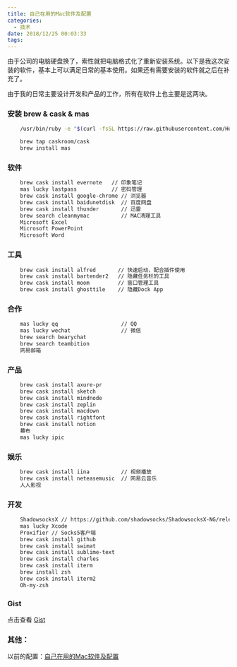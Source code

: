 ```yaml
---
title: 自己在用的Mac软件及配置
categories:
  - 技术
date: 2018/12/25 00:03:33
tags:
---
```


由于公司的电脑硬盘换了，索性就把电脑格式化了重新安装系统。以下是我这次安装的软件，基本上可以满足日常的基本使用。如果还有需要安装的软件就之后在补充了。

由于我的日常主要设计开发和产品的工作，所有在软件上也主要是这两块。

<!--more-->

### 安装 brew & cask & mas

```bash
    /usr/bin/ruby -e "$(curl -fsSL https://raw.githubusercontent.com/Homebrew/install/master/install)"

    brew tap caskroom/cask
    brew install mas
```

### 软件

```bash
    brew cask install evernote   // 印象笔记
    mas lucky lastpass           // 密码管理
    brew cask install google-chrome // 浏览器
    brew cask install baidunetdisk  // 百度网盘
    brew cask install thunder       // 迅雷
    brew search cleanmymac          // MAC清理工具
    Microsoft Excel
    Microsoft PowerPoint
    Microsoft Word
```

### 工具

```bash
    brew cask install alfred       // 快速启动，配合插件使用
    brew cask install bartender2   // 隐藏任务栏的工具
    brew cask install moom         // 窗口管理工具
    brew cask install ghosttile    // 隐藏Dock App
```

### 合作

```bash
    mas lucky qq                    // QQ
    mas lucky wechat                // 微信
    brew search bearychat
    brew search teambition
    网易邮箱
```

### 产品

```bash
    brew cask install axure-pr
    brew cask install sketch
    brew cask install mindnode
    brew cask install zeplin
    brew cask install macdown
    brew cask install rightfont
    brew cask install notion
    幕布
    mas lucky ipic
```

### 娱乐

```bash
    brew cask install iina          // 视频播放
    brew cask install neteasemusic  // 网易云音乐
    人人影视
```

### 开发

```bash
    ShadowsocksX // https://github.com/shadowsocks/ShadowsocksX-NG/releases
    mas lucky Xcode
    Proxifier // Socks5客户端
    brew cask install github
    brew cask install swimat
    brew cask install sublime-text
    brew cask install charles
    brew cask install iterm
    brew install zsh
    brew cask install iterm2
    Oh-my-zsh
```

### Gist

点击查看 [Gist](https://gist.github.com/whyliam/d6265cc96d2be75246bc265cd347d7df)

<script src="https://gist.github.com/whyliam/d6265cc96d2be75246bc265cd347d7df.js"></script>

### 其他：

以前的配置：[自己在用的Mac软件及配置](https://blog.naaln.com/2017/06/softwares-on-mac/)